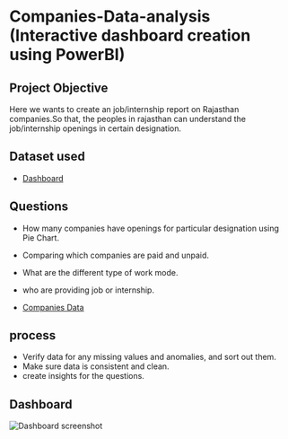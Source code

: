 # Companies-Data-analysis (Interactive dashboard creation using PowerBI)
## Project Objective
Here we wants to create an job/internship report on Rajasthan companies.So that, the peoples in rajasthan can understand the job/internship openings in certain designation.

## Dataset used
- <a href="https://github.com/spoorthibr31/Companies-Data-analysis/blob/main/Dashboard%20screenshot.png">Dashboard</a>

## Questions
- How many companies have openings for particular designation using Pie Chart.
- Comparing which companies are paid and unpaid.
- What are the different type of work mode.
- who are providing job or internship.

- <a href="https://github.com/spoorthibr31/Companies-Data-analysis/blob/main/Excel%20file.csv">Companies Data</a>

## process
- Verify data for any missing values and anomalies, and sort out them.
- Make sure data is consistent and clean.
- create insights for the questions.

## Dashboard
![Dashboard screenshot](https://github.com/user-attachments/assets/c5859b34-ab07-473d-b0a0-dc544450ddb4)
